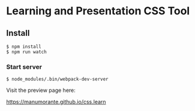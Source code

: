 # Learning and Presentation CSS Tool

## Install

```
$ npm install
$ npm run watch
```

### Start server

```
$ node_modules/.bin/webpack-dev-server
```

Visit the preview page here:

https://manumorante.github.io/css.learn

